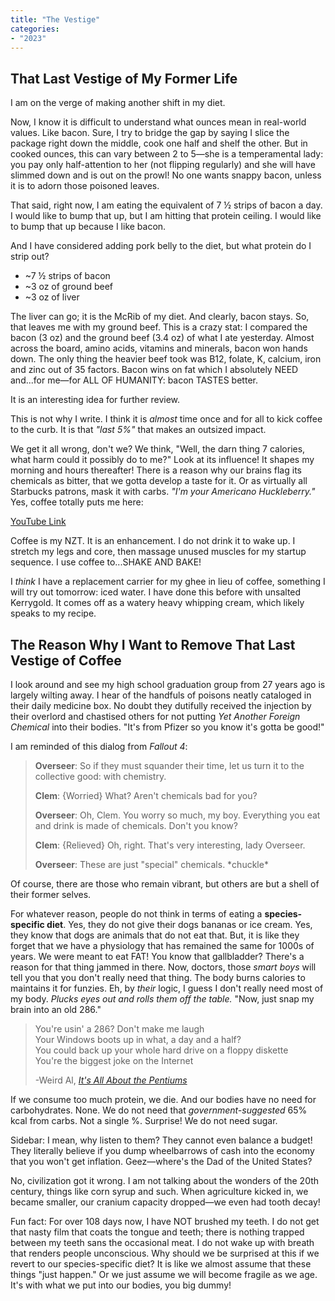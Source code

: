 ```yaml
---
title: "The Vestige"
categories:
- "2023"
---
```


## That Last Vestige of My Former Life

I am on the verge of making another shift in my diet. 

Now, I know it is difficult to understand what ounces mean in real-world values.  Like bacon.  Sure, I try to bridge the gap by saying I slice the package right down the middle, cook one half and shelf the other.  But in cooked ounces, this can vary between 2 to 5—she is a temperamental lady:  you pay only half-attention to her (not flipping regularly) and she will have slimmed down and is out on the prowl!  No one wants snappy bacon, unless it is to adorn those poisoned leaves.  

That said, right now, I am eating the equivalent of 7 ½ strips of bacon a day.  I would like to bump that up, but I am hitting that protein ceiling.  I would like to bump that up because I like bacon.  

And I have considered adding pork belly to the diet, but what protein do I strip out?

* ~7 ½ strips of bacon
* ~3 oz of ground beef
* ~3 oz of liver

The liver can go; it is the McRib of my diet.  And clearly, bacon stays.  So, that leaves me with my ground beef.  This is a crazy stat: I compared the bacon (3 oz) and the ground beef (3.4 oz) of what I ate yesterday.  Almost across the board, amino acids, vitamins and minerals, bacon won hands down.  The only thing the heavier beef took was B12, folate, K, calcium, iron and zinc out of 35 factors.  Bacon wins on fat which I absolutely NEED and...for me—for ALL OF HUMANITY: bacon TASTES better.  

It is an interesting idea for further review. 

This is not why I write.  I think it is *almost* time once and for all to kick coffee to the curb.  It is that *"last 5%"* that makes an outsized impact.  

We get it all wrong, don't we?  We think, "Well, the darn thing 7 calories, what harm could it possibly do to me?"  Look at its influence!  It shapes my morning and hours thereafter!  There is a reason why our brains flag its chemicals as bitter, that we gotta develop a taste for it.  Or as virtually all Starbucks patrons, mask it with carbs. *"I'm your Americano Huckleberry."*  Yes, coffee totally puts me here:

[YouTube Link](https://www.youtube.com/watch?v=uJIVuAlbxxQ)

Coffee is my NZT.  It is an enhancement.  I do not drink it to wake up.  I stretch my legs and core, then massage unused muscles for my startup sequence.  I use coffee to...SHAKE AND BAKE!

I *think* I have a replacement carrier for my ghee in lieu of coffee, something I will try out tomorrow: iced water.  I have done this before with unsalted Kerrygold.  It comes off as a watery heavy whipping cream, which likely speaks to my recipe. 

## The Reason Why I Want to Remove That Last Vestige of Coffee

I look around and see my high school graduation group from 27 years ago is largely wilting away.  I hear of the handfuls of poisons neatly cataloged in their daily medicine box.  No doubt they dutifully received the injection by their overlord and chastised others for not putting *Yet Another Foreign Chemical* into their bodies.  "It's from Pfizer so you know it's gotta be good!"  

I am reminded of this dialog from *Fallout 4*:

> **Overseer**: So if they must squander their time, let us turn it to the collective good: with chemistry.	
>  
> **Clem**: {Worried} What? Aren't chemicals bad for you?	
>  
> **Overseer**: Oh, Clem. You worry so much, my boy. Everything you eat and drink is made of chemicals. Don't you know?
>  
> **Clem**: {Relieved} Oh, right. That's very interesting, lady Overseer.	
>  
> **Overseer**: These are just "special" chemicals. \*chuckle\*

Of course, there are those who remain vibrant, but others are but a shell of their former selves.

For whatever reason, people do not think in terms of eating a **species-specific diet**.  Yes, they do not give their dogs bananas or ice cream.  Yes, they know that dogs are animals that do not eat that.  But, it is like they forget that we have a physiology that has remained the same for 1000s of years.  We were meant to eat FAT!  You know that gallbladder?  There's a reason for that thing jammed in there.  Now, doctors, those *smart boys* will tell you that you don't really need that thing.  The body burns calories to maintains it for funzies.  Eh, by *their* logic, I guess I don't really need most of my body.  *Plucks eyes out and rolls them off the table.*  "Now, just snap my brain into an old 286."

> You're usin' a 286? Don't make me laugh  
Your Windows boots up in what, a day and a half?  
You could back up your whole hard drive on a floppy diskette  
You're the biggest joke on the Internet  
>
> -Weird Al, [*It's All About the Pentiums*](https://music.youtube.com/watch?v=xr9IZQa_vpU&feature=share)

If we consume too much protein, we die.  And our bodies have no need for carbohydrates.  None.  We do not need that *government-suggested* 65% kcal from carbs.  Not a single %.  Surprise!  We do not need sugar. 

Sidebar: I mean, why listen to them?  They cannot even balance a budget!  They literally believe if you dump wheelbarrows of cash into the economy that you won't get inflation.  Geez—where's the Dad of the United States?

No, civilization got it wrong. I am not talking about the wonders of the 20th century, things like corn syrup and such.   When agriculture kicked in, we became smaller, our cranium capacity dropped—we even had tooth decay!  

Fun fact:  For over 108 days now, I have NOT brushed my teeth.  I do not get that nasty film that coats the tongue and teeth; there is nothing trapped between my teeth sans the occasional meat.  I do not wake up with breath that renders people unconscious.  Why should we be surprised at this if we revert to our species-specific diet?  It is like we almost assume that these things "just happen." Or we just assume we will become fragile as we age.  It's with what we put into our bodies, you big dummy!


 

